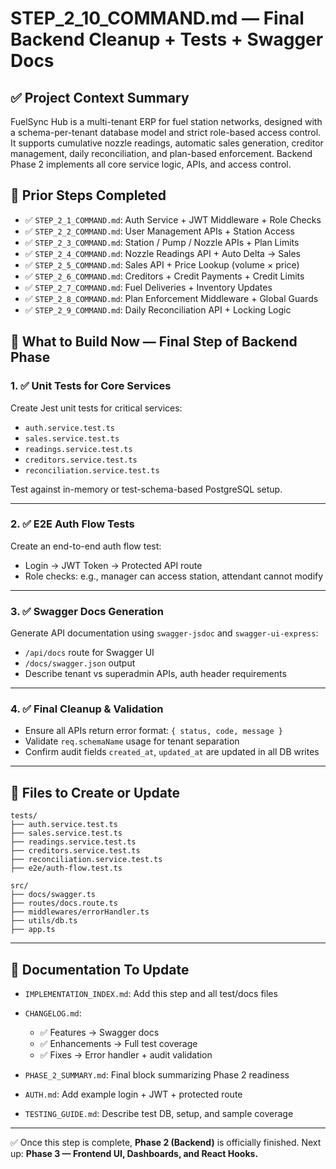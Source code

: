 # STEP\_2\_10\_COMMAND.md — Final Backend Cleanup + Tests + Swagger Docs

## ✅ Project Context Summary

FuelSync Hub is a multi-tenant ERP for fuel station networks, designed with a schema-per-tenant database model and strict role-based access control. It supports cumulative nozzle readings, automatic sales generation, creditor management, daily reconciliation, and plan-based enforcement. Backend Phase 2 implements all core service logic, APIs, and access control.

## 📌 Prior Steps Completed

* ✅ `STEP_2_1_COMMAND.md`: Auth Service + JWT Middleware + Role Checks
* ✅ `STEP_2_2_COMMAND.md`: User Management APIs + Station Access
* ✅ `STEP_2_3_COMMAND.md`: Station / Pump / Nozzle APIs + Plan Limits
* ✅ `STEP_2_4_COMMAND.md`: Nozzle Readings API + Auto Delta → Sales
* ✅ `STEP_2_5_COMMAND.md`: Sales API + Price Lookup (volume × price)
* ✅ `STEP_2_6_COMMAND.md`: Creditors + Credit Payments + Credit Limits
* ✅ `STEP_2_7_COMMAND.md`: Fuel Deliveries + Inventory Updates
* ✅ `STEP_2_8_COMMAND.md`: Plan Enforcement Middleware + Global Guards
* ✅ `STEP_2_9_COMMAND.md`: Daily Reconciliation API + Locking Logic

## 🚧 What to Build Now — Final Step of Backend Phase

### 1. ✅ Unit Tests for Core Services

Create Jest unit tests for critical services:

* `auth.service.test.ts`
* `sales.service.test.ts`
* `readings.service.test.ts`
* `creditors.service.test.ts`
* `reconciliation.service.test.ts`

Test against in-memory or test-schema-based PostgreSQL setup.

---

### 2. ✅ E2E Auth Flow Tests

Create an end-to-end auth flow test:

* Login → JWT Token → Protected API route
* Role checks: e.g., manager can access station, attendant cannot modify

---

### 3. ✅ Swagger Docs Generation

Generate API documentation using `swagger-jsdoc` and `swagger-ui-express`:

* `/api/docs` route for Swagger UI
* `/docs/swagger.json` output
* Describe tenant vs superadmin APIs, auth header requirements

---

### 4. ✅ Final Cleanup & Validation

* Ensure all APIs return error format: `{ status, code, message }`
* Validate `req.schemaName` usage for tenant separation
* Confirm audit fields `created_at`, `updated_at` are updated in all DB writes

---

## 📂 Files to Create or Update

```
tests/
├── auth.service.test.ts
├── sales.service.test.ts
├── readings.service.test.ts
├── creditors.service.test.ts
├── reconciliation.service.test.ts
├── e2e/auth-flow.test.ts

src/
├── docs/swagger.ts
├── routes/docs.route.ts
├── middlewares/errorHandler.ts
├── utils/db.ts
├── app.ts
```

---

## 📘 Documentation To Update

* `IMPLEMENTATION_INDEX.md`: Add this step and all test/docs files
* `CHANGELOG.md`:

  * ✅ Features → Swagger docs
  * ✅ Enhancements → Full test coverage
  * ✅ Fixes → Error handler + audit validation
* `PHASE_2_SUMMARY.md`: Final block summarizing Phase 2 readiness
* `AUTH.md`: Add example login + JWT + protected route
* `TESTING_GUIDE.md`: Describe test DB, setup, and sample coverage

---

✅ Once this step is complete, **Phase 2 (Backend)** is officially finished.
Next up: **Phase 3 — Frontend UI, Dashboards, and React Hooks.**

